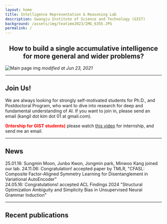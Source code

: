 ```yaml
---
layout: home
title: Intelligence Representation & Reasoning Lab
description: Gwangju Institute of Science and Technology (GIST)
background: /assets/img/teatime2023/IMG_6355.JPG
permalink: /
---
```


<h2 style="text-align: center; font-weight: bold">How to build a single accumulative intelligence <br>for more general and wider problems?</h2>
<!-- ## **How to build a single accumulative intelligence <br>for more general and wider problems?** -->

![Main page img](assets/img/Lab_Vision.png)
*modified at Jun 23, 2021*

---


<!--
## Notice
We are always looking for strongly self-motivated students for Ph.D., and Postdoctoral Program, who want to dive into research for deep and fundamental understanding of AI.
If you want to join in, please send an email (kangil dot kim dot 01 at gmail.com).
-->


## Join Us!
We are always looking for strongly self-motivated students for Ph.D., and Postdoctoral Program, who want to dive into research for deep and fundamental understanding of AI. 
If you want to join in, please send an email (kangil dot kim dot 01 at gmail.com).

<b style='color:red;'> (Intership for GIST students)</b> please watch [this video](https://youtu.be/DzTm0Xl-Yjg) for internship, and send me an email.  
<!--
-->

---

## News
25.01.16: Sungmin Moon, Junbo Kwon, Jongmin park, Minwoo Kang joined our lab.
24.11.06: Congratulation! accepted paper by TMLR, "CFASL: Composite Factor-Aligned Symmetry Learning for Disentanglement in Variational AutoEncoder" <br/>
24.05.16: Congratulations! accepted ACL Findings 2024  "Structural Optimization Ambiguity and Simplicity Bias in Unsupervised Neural Grammar Induction"
<!-- Content here would shop up above your list of posts -->
<!-- 24.01.20: ICLR 2024, "Fixed Non-negative Orthogonal Classifier: Inducing Zero-mean Neural Collapse with Feature Dimension Separation" <br/>
24.01.20: ICLR 2024, "Output-Domain Focused Inductive Bias on Latent Feature Clusters in Visual Classification."<br/>
23.07.10: ESWA, "Feature Structure Distillation with Centered Kernel Alignment in BERT Transferring"<br/>
22.09.15: NeuRIPS2022, "Spherization Layer: Representation Using Only Angles" from NeurIPS 2022.<br/> -->
<!--
	23.07.10: ELSEVIER ESWA, "Feature Structure Distillation with Centered Kernel Alignment in BERT Transferring"<br/>
	22.09.15: NeurIPS, "Spherization Layer: Representation Using Only Angles"<br/>
	22.03.12: IEEE TNNLS, "Tackling the Challenges in Scene Graph Generation with Local-to-Global Interactions"<br/>
	22.03.04: NRF Grant: "Development of AI for Canonicalized Expression of Trained Hypotheses by Resolving Ambiguity in Various Relation Levels of Representation Learning <br/>
-->

---

<!--
## Research Infra
**1. Researchers**
- 15+ Ph.D, M.Sc. students, and B.Sc. students

**2. Computing Infra**
- IRR Lab private server room and servers
- GIST AI Graduate School Servers
- GIST AI Research Center Servers

**3. Funding**
![fundings_logo](assets/img/Funding.png)
 -->

## Recent publications

